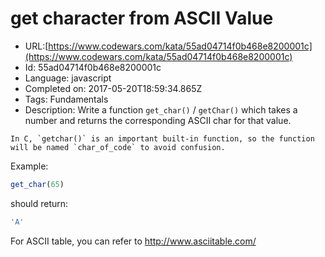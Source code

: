 # get character from ASCII Value

 - URL:[https://www.codewars.com/kata/55ad04714f0b468e8200001c](https://www.codewars.com/kata/55ad04714f0b468e8200001c)
 - Id: 55ad04714f0b468e8200001c
 - Language: javascript
 - Completed on: 2017-05-20T18:59:34.865Z
 - Tags: Fundamentals
 - Description:
Write a function `get_char()` / `getChar()` which takes a number and returns the corresponding ASCII char for that value.

```if:c
In C, `getchar()` is an important built-in function, so the function will be named `char_of_code` to avoid confusion.
```

Example: 

```javascript
get_char(65)
```

should return:

```javascript
'A'
```

For ASCII table, you can refer to http://www.asciitable.com/
